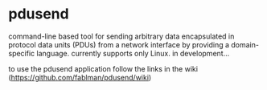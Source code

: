 pdusend
=====

command-line based tool for sending arbitrary data encapsulated in protocol data units (PDUs) from a network interface by providing a domain-specific language. currently supports only Linux.
in development...

to use the pdusend application follow the links in the wiki (https://github.com/fablman/pdusend/wiki)
